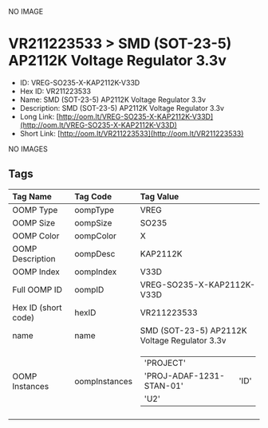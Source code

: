 


  
NO IMAGE  
# VR211223533 > SMD (SOT-23-5) AP2112K Voltage Regulator 3.3v

- ID: VREG-SO235-X-KAP2112K-V33D
- Hex ID: VR211223533
- Name: SMD (SOT-23-5) AP2112K Voltage Regulator 3.3v
- Description: SMD (SOT-23-5) AP2112K Voltage Regulator 3.3v
- Long Link: [http://oom.lt/VREG-SO235-X-KAP2112K-V33D](http://oom.lt/VREG-SO235-X-KAP2112K-V33D)
- Short Link: [http://oom.lt/VR211223533](http://oom.lt/VR211223533)
  
NO IMAGES  
## Tags
  

|Tag Name|Tag Code|Tag Value|
| :--- | :--- | :--- |
|OOMP Type|oompType|VREG|
|OOMP Size|oompSize|SO235|
|OOMP Color|oompColor|X|
|OOMP Description|oompDesc|KAP2112K|
|OOMP Index|oompIndex|V33D|
|Full OOMP ID|oompID|VREG-SO235-X-KAP2112K-V33D|
|Hex ID (short code)|hexID|VR211223533|
|name|name|SMD (SOT-23-5) AP2112K Voltage Regulator 3.3v|
|OOMP Instances|oompInstances|<table><tr><td>'PROJECT'</td></tr><tr><td> 'PROJ-ADAF-1231-STAN-01'</td><td> 'ID'</td></tr><tr><td> 'U2'</td></tr></table>|
||||
